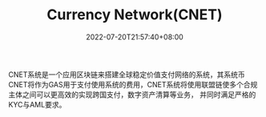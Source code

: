 ﻿---
weight: 
title: "Currency Network(CNET)"
description: "CNET系统是一个应用区块链来搭建全球稳定价值支付网络的系统，其系统币CNET将作为GAS用于支付使用系统的费用，CNET系统将使用联盟链使多个合规主体之间可以更高效的实现跨国支付。"
date: 2022-07-20T21:57:40+08:00
lastmod: 2022-07-20T16:45:40+08:00
draft: false
authors: ["june"]
featuredImage: "193.png"
link: "https://1234btc.com/qk/currency-networkcnet.html"
tags: ["数字代币","Currency Network(CNET)"]
categories: ["navigation"]
navigation: ["数字代币"]
lightgallery: true
toc: true
pinned: false
recommend: false
recommend1: false
---
CNET系统是一个应用区块链来搭建全球稳定价值支付网络的系统，其系统币CNET将作为GAS用于支付使用系统的费用，CNET系统将使用联盟链使多个合规主体之间可以更高效的实现跨国支付，数字资产清算等业务， 并同时满足严格的KYC与AML要求。

